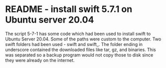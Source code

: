 # README - install swift 5.7.1 on Ubuntu server 20.04


The script 5-7-1 has some code which had been used to install swift to Ubuntu Server 20.04. Some of the paths were custom to the computer. Two swift folders had been used - swift and swift\_. The folder ending in underscore contained the downloaded files like tar, gz, and binaries. This was separated so a backup program would not copy those to disk since they were already on the internet.
